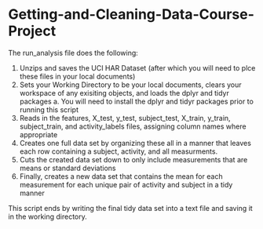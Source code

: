 # Getting-and-Cleaning-Data-Course-Project
The run_analysis file does the following:
  1. Unzips and saves the UCI HAR Dataset (after which you will need to plce these files in your local documents)
  2. Sets your Working Directory to be your local documents, clears your workspace of any exisiting objects, and loads the dplyr and tidyr packages
    a. You will need to install the dplyr and tidyr packages prior to running this script
  3. Reads in the features, X_test, y_test, subject_test, X_train, y_train, subject_train, and activity_labels files, assigning column names where appropriate
  4. Creates one full data set by organizing these all in a manner that leaves each row containing a subject, activity, and all measurments.
  5. Cuts the created data set down to only include measurements that are means or standard deviations
  6. Finally, creates a new data set that contains the mean for each measurement for each unique pair of activity and subject in a tidy manner
  
This script ends by writing the final tidy data set into a text file and saving it in the working directory.
  
